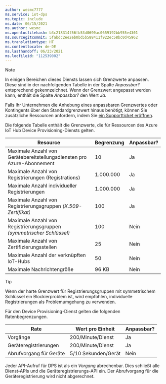 ```yaml
---
author: wesmc7777
ms.service: iot-dps
ms.topic: include
ms.date: 06/15/2021
ms.author: wesmc
ms.openlocfilehash: b3c218314f56fb53d0690ac0659192bb955e4301
ms.sourcegitcommit: 5fabdc2ee2eb0bd5b588411f922ec58bc0d45962
ms.translationtype: HT
ms.contentlocale: de-DE
ms.lasthandoff: 06/23/2021
ms.locfileid: "112539002"
---
```

> [!NOTE]
> In einigen Bereichen dieses Diensts lassen sich Grenzwerte anpassen. Diese sind in der nachfolgenden Tabelle in der Spalte *Anpassbar?* entsprechend gekennzeichnet. Wenn der Grenzwert angepasst werden kann, enthält die Spalte *Anpassbar?* den Wert *Ja*.
>
> Falls Ihr Unternehmen die Anhebung eines anpassbaren Grenzwertes oder Kontingents über den Standardgrenzwert hinaus benötigt, können Sie zusätzliche Ressourcen anfordern, indem Sie [ein Supportticket eröffnen](https://ms.portal.azure.com/#blade/Microsoft_Azure_Support/HelpAndSupportBlade/newsupportrequest).

Die folgende Tabelle enthält die Grenzwerte, die für Ressourcen des Azure IoT Hub Device Provisioning-Diensts gelten.

| Resource | Begrenzung | Anpassbar? |
| --- | --- | --- |
| Maximale Anzahl von Gerätebereitstellungsdiensten pro Azure-Abonnement | 10 | Ja |
| Maximale Anzahl von Registrierungen (Registrations) | 1\.000.000 | Ja |
| Maximale Anzahl individueller Registrierungen | 1\.000.000 | Ja |
| Maximale Anzahl von Registrierungsgruppen *(X.509-Zertifikat)* | 100 | Ja |
| Maximale Anzahl von Registrierungsgruppen *(symmetrischer Schlüssel)* | 100 | Nein |
| Maximale Anzahl von Zertifizierungsstellen | 25 | Nein |
| Maximale Anzahl der verknüpften IoT-Hubs | 50 | Nein |
| Maximale Nachrichtengröße | 96 KB| Nein |

> [!TIP]
> Wenn der harte Grenzwert für Registrierungsgruppen mit symmetrischem Schlüssel ein Blockierproblem ist, wird empfohlen, individuelle Registrierungen als Problemumgehung zu verwenden.

Für den Device Provisioning-Dienst gelten die folgenden Ratenbegrenzungen.

| Rate | Wert pro Einheit | Anpassbar? |
| --- | --- | --- |
| Vorgänge | 200/Minute/Dienst | Ja |
| Geräteregistrierungen | 200/Minute/Dienst | Ja |
| Abrufvorgang für Geräte | 5/10 Sekunden/Gerät | Nein |

Jeder API-Aufruf für DPS ist als ein *Vorgang* abrechenbar. Dies schließt alle Dienst-APIs und die Geräteregistrierungs-API ein. Der Abrufvorgang für die Geräteregistrierung wird nicht abgerechnet.